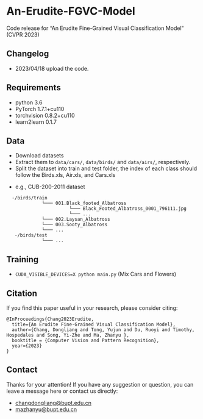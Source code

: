 # An-Erudite-FGVC-Model
Code release for “An Erudite Fine-Grained Visual Classification Model" (CVPR 2023)



<!-- ![Labrador](./labrador.jpg) -->



## Changelog
- 2023/04/18 upload the code.


## Requirements

- python 3.6
- PyTorch 1.7.1+cu110
- torchvision  0.8.2+cu110
- learn2learn 0.1.7

## Data
- Download datasets
- Extract them to `data/cars/`, `data/birds/` and `data/airs/`, respectively.
- Split the dataset into train and test folder, the index of each class should follow the Birds.xls, Air.xls, and Cars.xls

* e.g., CUB-200-2011 dataset
```
  -/birds/train
	         └─── 001.Black_footed_Albatross
	                   └─── Black_Footed_Albatross_0001_796111.jpg
	                   └─── ...
	         └─── 002.Laysan_Albatross
	         └─── 003.Sooty_Albatross
	         └─── ...
   -/birds/test	
             └─── ...         
```



## Training
- `CUDA_VISIBLE_DEVICES=X python main.py` (Mix Cars and Flowers)




## Citation
If you find this paper useful in your research, please consider citing:
```
@InProceedings{Chang2023Erudite,
  title={An Erudite Fine-Grained Visual Classification Model},
  author={Chang, Dongliang and Tong, Yujun and Du, Ruoyi and Timothy, Hospedales and Song, Yi-Zhe and Ma, Zhanyu },
  booktitle = {Computer Vision and Pattern Recognition},
  year={2023}
}
```

## Contact
Thanks for your attention!
If you have any suggestion or question, you can leave a message here or contact us directly:
- changdongliang@bupt.edu.cn
- mazhanyu@bupt.edu.cn
